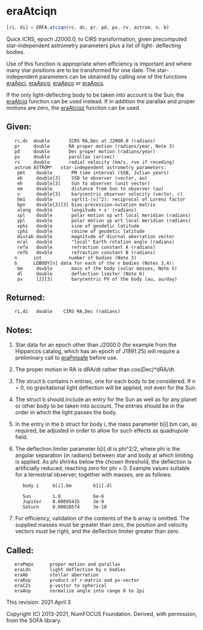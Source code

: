 # eraAtciqn

```js
[ri, di] = ERFA.atciqn(rc, dc, pr, pd, px, rv, astrom, n, b)
```

Quick ICRS, epoch J2000.0, to CIRS transformation, given precomputed
star-independent astrometry parameters plus a list of light-
deflecting bodies.

Use of this function is appropriate when efficiency is important and
where many star positions are to be transformed for one date.  The
star-independent parameters can be obtained by calling one of the
functions [eraApci][1], [eraApcg][2], [eraApco][3] or [eraApcs][4].


If the only light-deflecting body to be taken into account is the
Sun, the [eraAtciq][5] function can be used instead.  If in addition the
parallax and proper motions are zero, the [eraAtciqz][6] function can be
used.

## Given:
```
   rc,dc  double       ICRS RA,Dec at J2000.0 (radians)
   pr     double       RA proper motion (radians/year, Note 3)
   pd     double       Dec proper motion (radians/year)
   px     double       parallax (arcsec)
   rv     double       radial velocity (km/s, +ve if receding)
   astrom ASTROM*   star-independent astrometry parameters:
    pmt    double       PM time interval (SSB, Julian years)
    eb     double[3]    SSB to observer (vector, au)
    eh     double[3]    Sun to observer (unit vector)
    em     double       distance from Sun to observer (au)
    v      double[3]    barycentric observer velocity (vector, c)
    bm1    double       sqrt(1-|v|^2): reciprocal of Lorenz factor
    bpn    double[3][3] bias-precession-nutation matrix
    along  double       longitude + s' (radians)
    xpl    double       polar motion xp wrt local meridian (radians)
    ypl    double       polar motion yp wrt local meridian (radians)
    sphi   double       sine of geodetic latitude
    cphi   double       cosine of geodetic latitude
    diurab double       magnitude of diurnal aberration vector
    eral   double       "local" Earth rotation angle (radians)
    refa   double       refraction constant A (radians)
    refb   double       refraction constant B (radians)
   n      int          number of bodies (Note 3)
   b      LDBODY[n] data for each of the n bodies (Notes 3,4):
    bm     double       mass of the body (solar masses, Note 5)
    dl     double       deflection limiter (Note 6)
    pv     [2][3]       barycentric PV of the body (au, au/day)
```

## Returned:
```
   ri,di   double    CIRS RA,Dec (radians)
```

## Notes:

1) Star data for an epoch other than J2000.0 (for example from the
   Hipparcos catalog, which has an epoch of J1991.25) will require a
   preliminary call to [eraPmsafe][7] before use.

2) The proper motion in RA is dRA/dt rather than cos(Dec)*dRA/dt.

3) The struct b contains n entries, one for each body to be
   considered.  If n = 0, no gravitational light deflection will be
   applied, not even for the Sun.

4) The struct b should include an entry for the Sun as well as for
   any planet or other body to be taken into account.  The entries
   should be in the order in which the light passes the body.

5) In the entry in the b struct for body i, the mass parameter
   b[i].bm can, as required, be adjusted in order to allow for such
   effects as quadrupole field.

6) The deflection limiter parameter b[i].dl is phi^2/2, where phi is
   the angular separation (in radians) between star and body at
   which limiting is applied.  As phi shrinks below the chosen
   threshold, the deflection is artificially reduced, reaching zero
   for phi = 0.   Example values suitable for a terrestrial
   observer, together with masses, are as follows:

```
      body i     b[i].bm        b[i].dl

      Sun        1.0            6e-6
      Jupiter    0.00095435     3e-9
      Saturn     0.00028574     3e-10
```

7) For efficiency, validation of the contents of the b array is
   omitted.  The supplied masses must be greater than zero, the
   position and velocity vectors must be right, and the deflection
   limiter greater than zero.

## Called:
```
   eraPmpx      proper motion and parallax
   eraLdn       light deflection by n bodies
   eraAb        stellar aberration
   eraRxp       product of r-matrix and pv-vector
   eraC2s       p-vector to spherical
   eraAnp       normalize angle into range 0 to 2pi
```

This revision:   2021 April 3

Copyright (C) 2013-2021, NumFOCUS Foundation.
Derived, with permission, from the SOFA library.


[1]: era.apci.md
[2]: era.apcg.md
[3]: era.apco.md
[4]: era.apcs.md
[5]: era.atciq.md
[6]: era.atciqz.md
[7]: era.pmsafe.md
